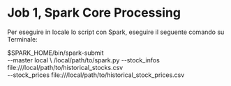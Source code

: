 # Job 1, Spark Core Processing

Per eseguire in locale lo script con Spark, eseguire il seguente comando su Terminale:

$SPARK_HOME/bin/spark-submit \
--master local \\
/local/path/to/spark.py
--stock_infos file:///local/path/to/historical_stocks.csv \
--stock_prices file:///local/path/to/historical_stock_prices.csv